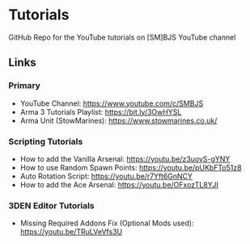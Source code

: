 # Tutorials
GitHub Repo for the YouTube tutorials on [SM]BJS YouTube channel
## Links
### Primary
- YouTube Channel: https://www.youtube.com/c/SMBJS  
- Arma 3 Tutorials Playlist: https://bit.ly/3OwHYSL
- Arma Unit (StowMarines): https://www.stowmarines.co.uk/

### Scripting Tutorials
- How to add the Vanilla Arsenal: https://youtu.be/z3uovS-gYNY  
- How to use Random Spawn Points: https://youtu.be/pUKbFTo51z8
- Auto Rotation Script: https://youtu.be/r7Yft6GnNCY
- How to add the Ace Arsenal: https://youtu.be/OFxozTL8YJI

### 3DEN Editor Tutorials
- Missing Required Addons Fix (Optional Mods used): https://youtu.be/TRuLVeVfs3U
